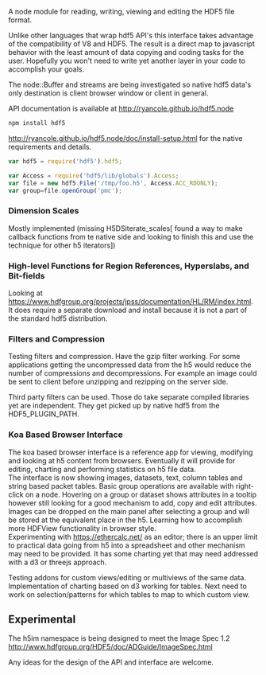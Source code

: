 A node module for reading, writing, viewing and editing the HDF5 file format. 

Unlike other languages that wrap hdf5 API's this interface takes advantage of the compatibility of V8 and HDF5. The result 
is a direct map to javascript behavior with the least amount of data copying and coding tasks for the user. Hopefully you 
won't need to write yet another layer in your code to accomplish your goals.

The node::Buffer and streams are being investigated so native hdf5 data's only destination is client browser window or client in general.

API documentation is available at <a href="http://ryancole.github.io/hdf5.node">http://ryancole.github.io/hdf5.node</a>

```bash
npm install hdf5
```
<a href="http://ryancole.github.io/hdf5.node/doc/install-setup.html">http://ryancole.github.io/hdf5.node/doc/install-setup.html</a> for the native requirements and details.

```javascript
var hdf5 = require('hdf5').hdf5;

var Access = require('hdf5/lib/globals').Access;
var file = new hdf5.File('/tmp/foo.h5', Access.ACC_RDONLY);
var group=file.openGroup('pmc');
```


### Dimension Scales

Mostly implemented (missing H5DSiterate_scales[ found a way to make callback functions from te native side and looking to finish this and use the technique for other h5 iterators])

### High-level Functions for Region References, Hyperslabs, and Bit-fields

Looking at https://www.hdfgroup.org/projects/jpss/documentation/HL/RM/index.html.  It does require a separate download and install because it is not a part of the standard hdf5 distribution.

### Filters and Compression

Testing filters and compression.  Have the gzip filter working. For some applications getting the uncompressed data from the h5 would reduce the number of 
compressions and decompressions.  For example an image could be sent to client before unzipping and rezipping on the server side.  

Third party filters can be used.  Those do take separate compiled libraries yet are independent. They get picked up by native 
hdf5 from the HDF5_PLUGIN_PATH.

### Koa Based Browser Interface
The koa based browser interface is a reference app for viewing, modifying and looking at h5 content from browsers. Eventually it will provide for editing, charting and performing statistics on h5 file data.  
The interface is now showing images, datasets, text, column tables and string based packet tables. Basic group operations are available with right-click on a node.  Hovering on a group or dataset shows attributes in a tooltip however still looking for 
a good mechanism to add, copy and edit attributes.  Images can be dropped on the main panel after selecting a group and will be stored at the equivalent place in the h5.  Learning how to accomplish more HDFView functionality in browser style.  
Experimenting with https://ethercalc.net/ as an editor; there is an upper limit to practical data going from h5 into a spreadsheet and other mechanism may need to be provided.  It has some charting yet that may need addressed with a d3 or threejs approach.

Testing addons for custom views/editing or multiviews of the same data.  Implementation of charting based on d3 working for tables. Next need to work on selection/patterns for which tables to map to which custom view.


## Experimental

The h5im namespace is being designed to meet the Image Spec 1.2 <a href="http://www.hdfgroup.org/HDF5/doc/ADGuide/ImageSpec.html">http://www.hdfgroup.org/HDF5/doc/ADGuide/ImageSpec.html</a>

Any ideas for the design of the API and interface are welcome.
